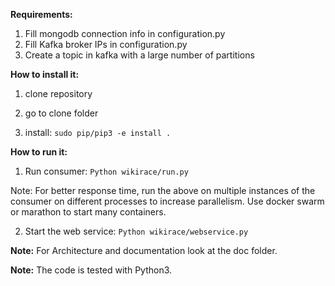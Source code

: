 **Requirements:** 
  1) Fill mongodb connection info in configuration.py
  2) Fill Kafka broker IPs in configuration.py
  3) Create a topic in kafka with a large number of partitions


**How to install it:**
 1) clone repository

 2) go to clone folder

 3) install: `sudo pip/pip3 -e install .`


**How to run it:**
 1) Run consumer:
       `Python wikirace/run.py`
 
 Note: For better response time, run the above on multiple instances of the consumer on different processes to increase parallelism.
 Use docker swarm or marathon to start many containers.

 2) Start the web service:
        `Python wikirace/webservice.py`


**Note:** For Architecture and documentation look at the doc folder.

**Note:** The code is tested with Python3. 
